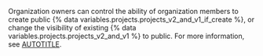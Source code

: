 Organization owners can control the ability of organization members to create public {% data variables.projects.projects_v2_and_v1_if_create %}, or change the visibility of existing {% data variables.projects.projects_v2_and_v1 %} to public. For more information, see [AUTOTITLE](/organizations/managing-organization-settings/allowing-project-visibility-changes-in-your-organization).
